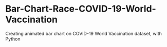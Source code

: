 # Bar-Chart-Race-COVID-19-World-Vaccination
Creating animated bar chart on COVID-19 World Vaccination dataset, with Python

